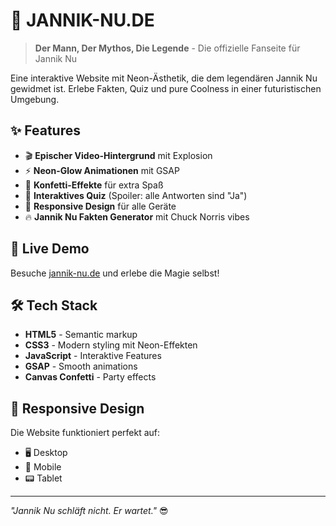 # 🌟 JANNIK-NU.DE

> **Der Mann, Der Mythos, Die Legende** - Die offizielle Fanseite für Jannik Nu

Eine interaktive Website mit Neon-Ästhetik, die dem legendären Jannik Nu gewidmet ist. Erlebe Fakten, Quiz und pure Coolness in einer futuristischen Umgebung.

## ✨ Features

- 🎬 **Epischer Video-Hintergrund** mit Explosion
- ⚡ **Neon-Glow Animationen** mit GSAP
- 🎊 **Konfetti-Effekte** für extra Spaß
- 🧠 **Interaktives Quiz** (Spoiler: alle Antworten sind "Ja")
- 📱 **Responsive Design** für alle Geräte
- 🔥 **Jannik Nu Fakten Generator** mit Chuck Norris vibes

## 🚀 Live Demo

Besuche [jannik-nu.de](https://jannik-nu.de) und erlebe die Magie selbst!

## 🛠️ Tech Stack

- **HTML5** - Semantic markup
- **CSS3** - Modern styling mit Neon-Effekten
- **JavaScript** - Interaktive Features
- **GSAP** - Smooth animations
- **Canvas Confetti** - Party effects

## 📱 Responsive Design

Die Website funktioniert perfekt auf:
- 🖥️ Desktop
- 📱 Mobile
- 📟 Tablet

---

*"Jannik Nu schläft nicht. Er wartet."* 😎
